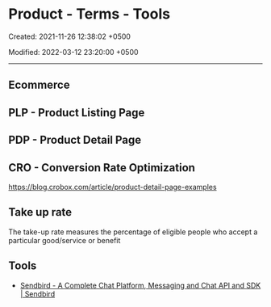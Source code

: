 # Product - Terms - Tools

Created: 2021-11-26 12:38:02 +0500

Modified: 2022-03-12 23:20:00 +0500

---

## Ecommerce

## PLP - Product Listing Page

## PDP - Product Detail Page

## CRO - Conversion Rate Optimization

<https://blog.crobox.com/article/product-detail-page-examples>

## Take up rate

The take-up rate measures the percentage of eligible people who accept a particular good/service or benefit

## Tools

- [Sendbird - A Complete Chat Platform, Messaging and Chat API and SDK | Sendbird](https://sendbird.com/)
